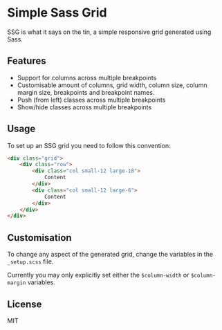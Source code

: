 Simple Sass Grid
================

SSG is what it says on the tin, a simple responsive grid generated using Sass. 

## Features ##

- Support for columns across multiple breakpoints
- Customisable amount of columns, grid width, column size, column margin size, breakpoints and breakpoint names.
- Push (from left) classes across multiple breakpoints
- Show/hide classes across multiple breakpoints

## Usage ##

To set up an SSG grid you need to follow this convention:

``` html
<div class="grid">
	<div class="row">
		<div class="col small-12 large-18">
			Content
		</div>
		<div class="col small-12 large-6">
			Content
		</div>
	</div>
</div>
```

## Customisation ##

To change any aspect of the generated grid, change the variables in the `_setup.scss` file.

Currently you may only explicitly set either the `$column-width` or `$column-margin` variables.

## License ##

MIT